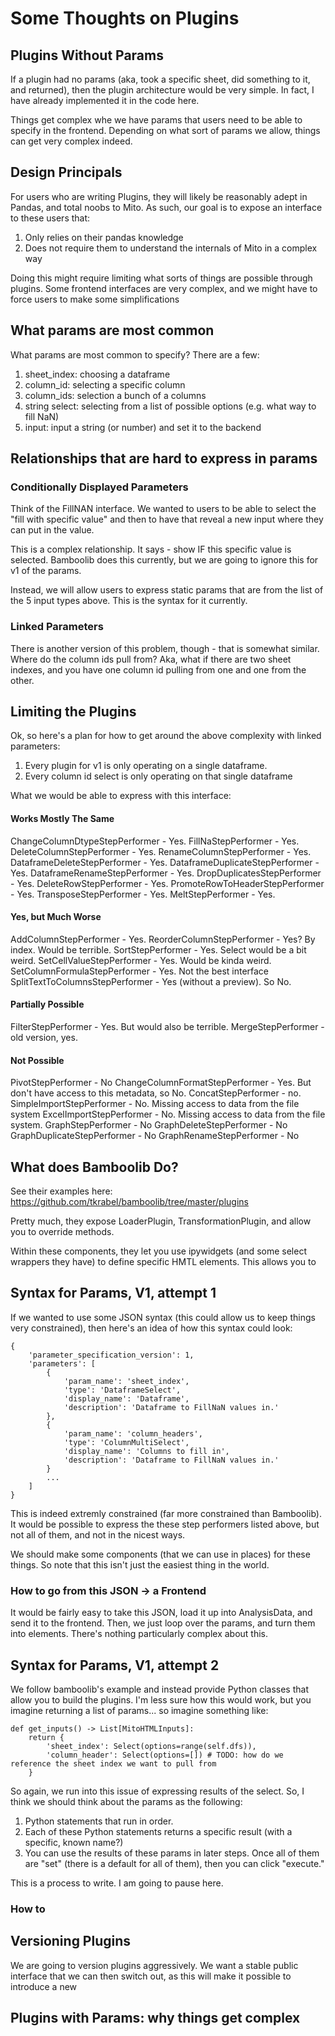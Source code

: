 # Some Thoughts on Plugins

## Plugins Without Params

If a plugin had no params (aka, took a specific sheet, did something to it, and returned), then the plugin architecture would be very simple. In fact, I have already implemented it in the code here.

Things get complex whe we have params that users need to be able to specify in the frontend. Depending on what sort of params we allow, things can get very complex indeed.

## Design Principals

For users who are writing Plugins, they will likely be reasonably adept in Pandas, and total noobs to Mito. As such, our goal is to expose an interface to these users that:
1. Only relies on their pandas knowledge
2. Does not require them to understand the internals of Mito in a complex way 

Doing this might require limiting what sorts of things are possible through plugins. Some frontend interfaces are very complex, and we might have to force users to make some simplifications

## What params are most common

What params are most common to specify? There are a few:
1. sheet_index: choosing a dataframe
2. column_id: selecting a specific column
3. column_ids: selection a bunch of a columns
4. string select: selecting from a list of possible options (e.g. what way to fill NaN)
5. input: input a string (or number) and set it to the backend

## Relationships that are hard to express in params

### Conditionally Displayed Parameters

Think of the FillNAN interface. We wanted to users to be able to select the "fill with specific value" and then to have that reveal a new input where they can put in the value. 

This is a complex relationship. It says - show IF this specific value is selected. Bamboolib does this currently, but we are going to ignore this for v1 of the params. 

Instead, we will allow users to express static params that are from the list of the 5 input types above. This is the syntax for it currently.

### Linked Parameters

There is another version of this problem, though - that is somewhat similar. Where do the column ids pull from? Aka, what if there are two sheet indexes, and you have one column id pulling from one and one from the other.

## Limiting the Plugins

Ok, so here's a plan for how to get around the above complexity with linked parameters:
1. Every plugin for v1 is only operating on a single dataframe.
2. Every column id select is only operating on that single dataframe


What we would be able to express with this interface:

#### Works Mostly The Same
ChangeColumnDtypeStepPerformer - Yes.
FillNaStepPerformer - Yes.
DeleteColumnStepPerformer - Yes.
RenameColumnStepPerformer - Yes.
DataframeDeleteStepPerformer - Yes.
DataframeDuplicateStepPerformer - Yes.
DataframeRenameStepPerformer - Yes.
DropDuplicatesStepPerformer - Yes.
DeleteRowStepPerformer - Yes.
PromoteRowToHeaderStepPerformer - Yes.
TransposeStepPerformer - Yes.
MeltStepPerformer - Yes.

#### Yes, but Much Worse
AddColumnStepPerformer - Yes.
ReorderColumnStepPerformer - Yes? By index. Would be terrible.
SortStepPerformer - Yes. Select would be a bit weird.
SetCellValueStepPerformer - Yes. Would be kinda weird.
SetColumnFormulaStepPerformer - Yes. Not the best interface
SplitTextToColumnsStepPerformer - Yes (without a preview). So No.

#### Partially Possible
FilterStepPerformer - Yes. But would also be terrible.
MergeStepPerformer - old version, yes.

#### Not Possible
PivotStepPerformer - No
ChangeColumnFormatStepPerformer - Yes. But don't have access to this metadata, so No.
ConcatStepPerformer - no.
SimpleImportStepPerformer - No. Missing access to data from the file system
ExcelImportStepPerformer - No. Missing access to data from the file system.
GraphStepPerformer - No
GraphDeleteStepPerformer - No
GraphDuplicateStepPerformer - No
GraphRenameStepPerformer - No


## What does Bamboolib Do?

See their examples here: https://github.com/tkrabel/bamboolib/tree/master/plugins

Pretty much, they expose LoaderPlugin, TransformationPlugin, and allow you to override methods.

Within these components, they let you use ipywidgets (and some select wrappers they have) to define specific HMTL elements. This allows you to



## Syntax for Params, V1, attempt 1

If we wanted to use some JSON syntax (this could allow us to keep things very constrained), then here's an idea of how this syntax could look:

```
{
    'parameter_specification_version': 1,
    'parameters': [
        {
            'param_name': 'sheet_index',
            'type': 'DataframeSelect',
            'display_name': 'Dataframe',
            'description': 'Dataframe to FillNaN values in.'
        },
        {
            'param_name': 'column_headers',
            'type': 'ColumnMultiSelect',
            'display_name': 'Columns to fill in',
            'description': 'Dataframe to FillNaN values in.'
        }
        ...
    ]
}
```

This is indeed extremly constrained (far more constrained than Bamboolib). It would be possible to express the these step performers listed above, but not all of them, and not in the nicest ways.

We should make some components (that we can use in places) for these things. So note that this isn't just the easiest thing in the world.

### How to go from this JSON -> a Frontend

It would be fairly easy to take this JSON, load it up into AnalysisData, and send it to the frontend. Then, we just loop over the params, and turn them into elements. There's nothing particularly complex about this.

## Syntax for Params, V1, attempt 2

We follow bamboolib's example and instead provide Python classes that allow you to build the plugins. I'm less sure how this would work, but you imagine returning a list of params... so imagine something like:

```
def get_inputs() -> List[MitoHTMLInputs]:
    return {
        'sheet_index': Select(options=range(self.dfs)),
        'column_header': Select(options=[]) # TODO: how do we reference the sheet index we want to pull from
    }
```

So again, we run into this issue of expressing results of the select. So, I think we should think about the params as the following:
1. Python statements that run in order.
2. Each of these Python statements returns a specific result (with a specific, known name?)
3. You can use the results of these params in later steps. Once all of them are "set" (there is a default for all of them), then you can click "execute."

This is a process to write. I am going to pause here.

### How to 





## Versioning Plugins

We are going to version plugins aggressively. We want a stable public interface that we can then switch out, as this will make it possible to introduce a new










## Plugins with Params: why things get complex

